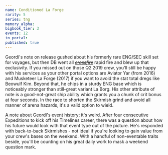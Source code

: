 ```yaml
---
name: Conditioned La Forge
rarity: 5
series: tng
memory_alpha:
bigbook_tier: 3
events: 12
in_portal:
published: true
---
```


Geordi's note on release gushed about his formerly rare ENG/SEC skill set for voyages, but then DB went all [~~_crossfire_~~](https://www.youtube.com/watch?v=rCwn1NTK-50) rapid fire and blew up that exclusivity. If you missed out on those Q2 2019 crew, you'll still be happy with his services as your other portal options are Aviator Yar (from 2016) and Musketeer La Forge (2017) if you want to avoid the stat total dregs like Beowulf Kim. Beyond that, he chips in a sturdy ENG base which is noticeably stronger than still-great variant La Borg. His other attribute of note is a good-not-great ship ability which grants you a chunk of crit bonus at four seconds. In the race to shorten the Skirmish grind and avoid all manner of arena hazards, it's a valid option to wield.

A note about Geordi's event history; it's weird. After four consecutive Expeditions to kick off his Timelines career, there was a question about how his future would look with that event type out of the picture. He's responded with back-to-back Skirmishes - not ideal if you're looking to gain value from your crew's bases on the weekend. With a handful of non-eventable traits beside, you'll be counting on his great daily work to mask a weekend question mark. 
